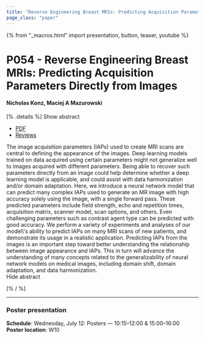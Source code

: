 ```yaml
---
title: "Reverse Engineering Breast MRIs: Predicting Acquisition Parameters Directly from Images"
page_class: "paper"
---
```


{% from "_macros.html" import presentation, button, teaser, youtube %}

# P054 - Reverse Engineering Breast MRIs: Predicting Acquisition Parameters Directly from Images

#### Nicholas Konz, Maciej A Mazurowski


[% .details %]
<a class="toggle_visibility" data-selector=".abstract" data-level="3">Show abstract</a>
- <a href="https://openreview.net/pdf?id=JZBNeVLAqp">PDF</a>
- <a href="https://openreview.net/forum?id=JZBNeVLAqp">Reviews</a>

<p>
    <span class="abstract">
        The image acquisition parameters (IAPs) used to create MRI scans are central to defining the appearance of the images. Deep learning models trained on data acquired using certain parameters might not generalize well to images acquired with different parameters. Being able to recover such parameters directly from an image could help determine whether a deep learning model is applicable, and could assist with data harmonization and/or domain adaptation. Here, we introduce a neural network model that can predict many complex IAPs used to generate an MR image with high accuracy solely using the image, with a single forward pass. These predicted parameters include field strength, echo and repetition times, acquisition matrix, scanner model, scan options, and others. Even challenging parameters such as contrast agent type can be predicted with good accuracy. We perform a variety of experiments and analyses of our model\'s ability to predict IAPs on many MRI scans of new patients, and demonstrate its usage in a realistic application. Predicting IAPs from the images is an important step toward better understanding the relationship between image appearance and IAPs. This in turn will advance the understanding of many concepts related to the generalizability of neural network models on medical images, including domain shift, domain adaptation, and data harmonization. 
        <br>
        <span class="actions"><a class="toggle_visibility" data-level="2">Hide abstract</a></span>
    </span>
</p>
[% / %]

---


### Poster presentation

**Schedule**: Wednesday, July 12: Posters — 10:15–12:00 & 15:00–16:00<br>
**Poster location**: W10

